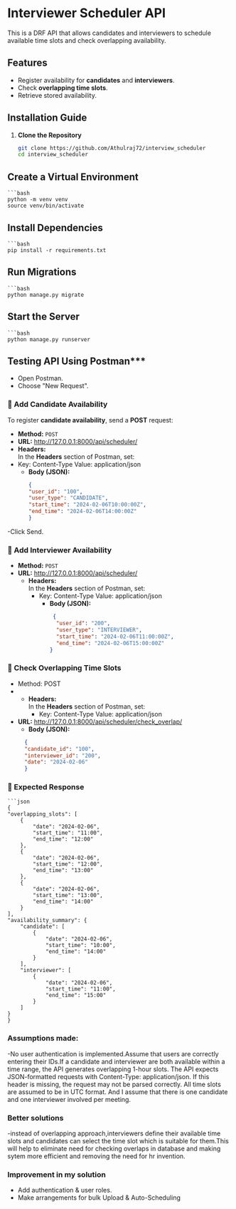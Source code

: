 # Interviewer Scheduler API

This is a DRF API that allows candidates and interviewers to schedule available time slots and check overlapping availability.
## Features
- Register availability for **candidates** and **interviewers**.
- Check **overlapping time slots**.
- Retrieve stored availability.

## Installation Guide

1. **Clone the Repository**
   ```bash
   git clone https://github.com/Athulraj72/interview_scheduler
   cd interview_scheduler
   
## Create  a Virtual Environment
    ```bash
    python -m venv venv 
    source venv/bin/activate

## Install Dependencies
    ```bash
    pip install -r requirements.txt

## Run Migrations
    ```bash
    python manage.py migrate

## Start the Server
    ```bash
    python manage.py runserver

## Testing API Using Postman***
- Open Postman.
- Choose "New Request".
    
### **🔹  Add Candidate Availability**
To register **candidate availability**, send a **POST** request:

- **Method:** `POST`
- **URL:** http://127.0.0.1:8000/api/scheduler/
- **Headers:**  
In the **Headers** section of Postman, set:
- Key: Content-Type   Value: application/json
  - **Body (JSON):**
      ```json
      {
      "user_id": "100",
      "user_type": "CANDIDATE",
      "start_time": "2024-02-06T10:00:00Z",
      "end_time": "2024-02-06T14:00:00Z"
      }
-Click Send.

### **🔹  Add Interviewer Availability**
- **Method:** `POST`
- **URL:** http://127.0.0.1:8000/api/scheduler/
  - **Headers:**  
  In the **Headers** section of Postman, set:
    - Key: Content-Type   Value: application/json
      - **Body (JSON):**
        ```json
         {
          "user_id": "200",
          "user_type": "INTERVIEWER",
          "start_time": "2024-02-06T11:00:00Z",
          "end_time": "2024-02-06T15:00:00Z"
        }

### **🔹  Check Overlapping Time Slots**
- Method: POST
- - **Headers:**  
  In the **Headers** section of Postman, set:
    - Key: Content-Type   Value: application/json
- **URL:** http://127.0.0.1:8000/api/scheduler/check_overlap/
  - **Body (JSON):**
  ```json
    {
    "candidate_id": "100",
    "interviewer_id": "200",
    "date": "2024-02-06"
    }
### **🔹  Expected Response**
    ```json
    {
    "overlapping_slots": [
        {
            "date": "2024-02-06",
            "start_time": "11:00",
            "end_time": "12:00"
        },
        {
            "date": "2024-02-06",
            "start_time": "12:00",
            "end_time": "13:00"
        },
        {
            "date": "2024-02-06",
            "start_time": "13:00",
            "end_time": "14:00"
        }
    ],
    "availability_summary": {
        "candidate": [
            {
                "date": "2024-02-06",
                "start_time": "10:00",
                "end_time": "14:00"
            }
        ],
        "interviewer": [
            {
                "date": "2024-02-06",
                "start_time": "11:00",
                "end_time": "15:00"
            }
        ]
    }
    }

###  Assumptions made:
-No user authentication is implemented.Assume that users are correctly entering their IDs.If a candidate and interviewer are both available within a time range, 
the API generates overlapping 1-hour slots. The API expects JSON-formatted requests with Content-Type: application/json.
If this header is missing, the request may not be parsed correctly.
All time slots are assumed to be in UTC format. And I assume that there is one candidate and one interviewer involved per meeting.

### Better solutions
-instead of overlapping approach,interviewers define their available time slots and candidates can select the time slot which is suitable for them.This will help to eliminate need for checking overlaps in database and making sytem more efficient and removing the need for hr invention.

### Improvement in my solution
- Add authentication & user roles.
- Make arrangements for bulk Upload & Auto-Scheduling
